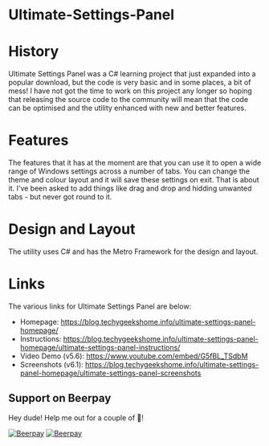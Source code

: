 # Ultimate-Settings-Panel
# History
Ultimate Settings Panel was a C# learning project that just expanded into a popular download, but the code is very basic and in some places, a bit of mess! I have not got the time to work on this project any longer so hoping that releasing the source code to the community will mean that the code can be optimised and the utility enhanced with new and better features.
# Features
The features that it has at the moment are that you can use it to open a wide range of Windows settings across a number of tabs. You can change the theme and colour layout and it will save these settings on exit. That is about it. I've been asked to add things like drag and drop and hidding unwanted tabs - but never got round to it.
# Design and Layout
The utility uses C# and has the Metro Framework for the design and layout.
# Links
The various links for Ultimate Settings Panel are below:
- Homepage: https://blog.techygeekshome.info/ultimate-settings-panel-homepage/
- Instructions: https://blog.techygeekshome.info/ultimate-settings-panel-homepage/ultimate-settings-panel-instructions/
- Video Demo (v5.6): https://www.youtube.com/embed/G5fBL_TSdbM
- Screenshots (v6.1): https://blog.techygeekshome.info/ultimate-settings-panel-homepage/ultimate-settings-panel-screenshots

## Support on Beerpay
Hey dude! Help me out for a couple of :beers:!

[![Beerpay](https://beerpay.io/techygeekshome/Ultimate-Settings-Panel/badge.svg?style=beer-square)](https://beerpay.io/techygeekshome/Ultimate-Settings-Panel)  [![Beerpay](https://beerpay.io/techygeekshome/Ultimate-Settings-Panel/make-wish.svg?style=flat-square)](https://beerpay.io/techygeekshome/Ultimate-Settings-Panel?focus=wish)